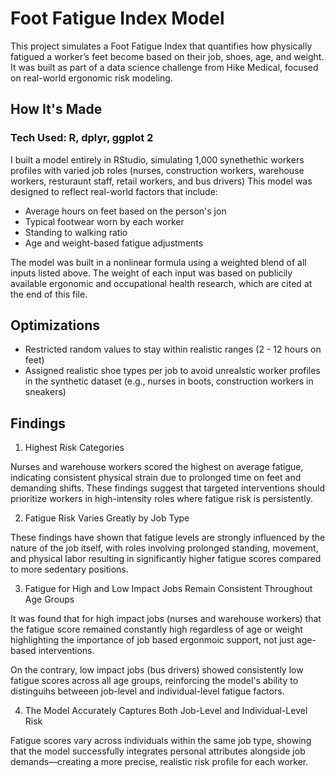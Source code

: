 # Foot Fatigue Index Model

This project simulates a Foot Fatigue Index that quantifies how physically fatigued a worker’s feet become based on their job, shoes, age, and weight. It was built as part of a data science challenge from Hike Medical, focused on real-world ergonomic risk modeling.

## How It's Made 

### Tech Used: R, dplyr, ggplot 2

I built a model entirely in RStudio, simulating 1,000 synethethic workers profiles with varied job roles (nurses, construction workers, warehouse workers, resturaunt staff, retail workers, and bus drivers) This model was designed to reflect real-world factors that include:

- Average hours on feet based on the person's jon
- Typical footwear worn by each worker
- Standing to walking ratio
- Age and weight-based fatigue adjustments

The model was built in a nonlinear formula using a weighted blend of all inputs listed above. The weight of each input was based on publicily available ergonomic and occupational health research, which are cited at the end of this file. 

## Optimizations 

- Restricted random values to stay within realistic ranges (2 - 12 hours on feet)
- Assigned realistic shoe types per job to avoid unrealstic worker profiles in the synthetic dataset (e.g., nurses in boots, construction workers in sneakers)

## Findings 

1. Highest Risk Categories

Nurses and warehouse workers scored the highest on average fatigue, indicating consistent physical strain due to prolonged time on feet and demanding shifts. These findings suggest that targeted interventions should prioritize workers in high-intensity roles where fatigue risk is persistently.

2. Fatigue Risk Varies Greatly by Job Type
 
These findings have shown that fatigue levels are strongly influenced by the nature of the job itself, with roles involving prolonged standing, movement, and physical labor resulting in significantly higher fatigue scores compared to more sedentary positions.

3. Fatigue for High and Low Impact Jobs Remain Consistent Throughout Age Groups
  
It was found that for high impact jobs (nurses and warehouse workers) that the fatigue score remained constantly high regardless of age or weight highlighting the importance of job based ergonmoic support, not just age-based interventions. 

On the contrary, low impact jobs (bus drivers) showed consistently low fatigue scores across all age groups, reinforcing the model's ability to distinguihs betweeen job-level and individual-level fatigue factors.

4. The Model Accurately Captures Both Job-Level and Individual-Level Risk

Fatigue scores vary across individuals within the same job type, showing that the model successfully integrates personal attributes alongside job demands—creating a more precise, realistic risk profile for each worker.






